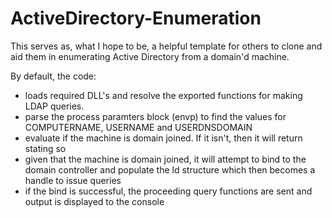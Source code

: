 # ActiveDirectory-Enumeration

This serves as, what I hope to be, a helpful template for others to clone and aid them in enumerating Active Directory from a domain'd machine.

By default, the code:
- loads required DLL's and resolve the exported functions for making LDAP queries.
- parse the process paramters block (envp) to find the values for COMPUTERNAME, USERNAME and USERDNSDOMAIN
- evaluate if the machine is domain joined. If it isn't, then it will return stating so
- given that the machine is domain joined, it will attempt to bind to the domain controller and populate the ld structure which then becomes a handle to issue queries
- if the bind is successful, the proceeding query functions are sent and output is displayed to the console